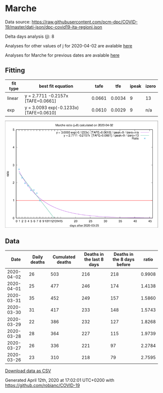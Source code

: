 # Marche

Data source: https://raw.githubusercontent.com/pcm-dpc/COVID-19/master/dati-json/dpc-covid19-ita-regioni.json

Delta days analysis (j): 8

Analyses for other values of j for 2020-04-02 are avalable [here](../2020-04-02/README.md)

Analyses for Marche for previous dates are avalable [here](../README.md)

## Fitting 
|fit type|best fit equation|tafe|tfe|ipeak|izero|
|-------|-----|--------|------|---|---|
|linear|y = 2.7711 -0.2157x  [TAFE=0.0661]|0.0661|0.0034|9|13|
|exp|y = 3.0093 exp(-0.1233x)  [TAFE=0.0610]|0.0610|0.0029|9|n/a|

![Plot](COVID-19_marche_j8_2020-04-02.png)

## Data
|Date|Daily deaths|Cumulated deaths|Deaths in the last 8 days|Deaths in the 8 days before|ratio|
|----|----------|-----------|-------|--------------------|-----|
|2020-04-02|26|503|216|218|0.9908|
|2020-04-01|25|477|246|174|1.4138|
|2020-03-31|35|452|249|157|1.5860|
|2020-03-30|31|417|233|148|1.5743|
|2020-03-29|22|386|232|127|1.8268|
|2020-03-28|28|364|227|115|1.9739|
|2020-03-27|26|336|221|97|2.2784|
|2020-03-26|23|310|218|79|2.7595|

[Download data as CSV](COVID-19_marche_j8_2020-04-02.csv)

Generated April 12th, 2020 at 17:02:01 UTC+0200 with https://github.com/robianc/COVID-19

